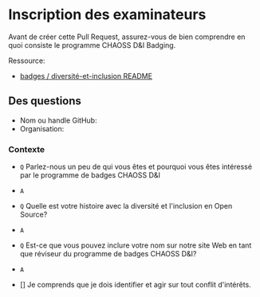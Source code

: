 # Inscription des examinateurs

Avant de créer cette Pull Request, assurez-vous de bien comprendre en quoi consiste le programme CHAOSS D&I Badging.

Ressource:

- [badges / diversité-et-inclusion README](https://github.com/badging/diversity-and-inclusion)

## Des questions

- Nom ou handle GitHub:
- Organisation:

### Contexte

- `Q` Parlez-nous un peu de qui vous êtes et pourquoi vous êtes intéressé par le programme de badges CHAOSS D&I

- `A`

- `Q` Quelle est votre histoire avec la diversité et l'inclusion en Open Source?

- `A`

- `Q` Est-ce que vous pouvez inclure votre nom sur notre site Web en tant que réviseur du programme de badges CHAOSS D&I?

- `A`

- [] Je comprends que je dois identifier et agir sur tout conflit d'intérêts.
